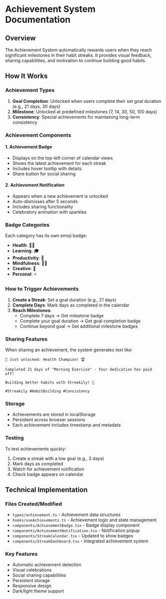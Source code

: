 # Achievement System Documentation

## Overview
The Achievement System automatically rewards users when they reach significant milestones in their habit streaks. It provides visual feedback, sharing capabilities, and motivation to continue building good habits.

## How It Works

### Achievement Types
1. **Goal Completion**: Unlocked when users complete their set goal duration (e.g., 21 days, 30 days)
2. **Milestone**: Unlocked at predefined milestones (7, 14, 30, 50, 100 days)
3. **Consistency**: Special achievements for maintaining long-term consistency

### Achievement Components

#### 1. Achievement Badge
- Displays on the top-left corner of calendar views
- Shows the latest achievement for each streak
- Includes hover tooltip with details
- Share button for social sharing

#### 2. Achievement Notification
- Appears when a new achievement is unlocked
- Auto-dismisses after 5 seconds
- Includes sharing functionality
- Celebratory animation with sparkles

### Badge Categories
Each category has its own emoji badge:
- **Health**: 🏃‍♂️ 
- **Learning**: 🎓
- **Productivity**: 💼
- **Mindfulness**: 🧘‍♂️
- **Creative**: 🎨
- **Personal**: ⭐

### How to Trigger Achievements

1. **Create a Streak**: Set a goal duration (e.g., 21 days)
2. **Complete Days**: Mark days as completed in the calendar
3. **Reach Milestones**: 
   - Complete 7 days → Get milestone badge
   - Complete your goal duration → Get goal completion badge
   - Continue beyond goal → Get additional milestone badges

### Sharing Features
When sharing an achievement, the system generates text like:
```
🎉 Just unlocked: Health Champion! 🏆

Completed 21 days of "Morning Exercise" - Your dedication has paid off!

Building better habits with Streakily! 💪

#Streakily #HabitBuilding #Consistency
```

### Storage
- Achievements are stored in localStorage
- Persistent across browser sessions
- Each achievement includes timestamp and metadata

### Testing
To test achievements quickly:
1. Create a streak with a low goal (e.g., 3 days)
2. Mark days as completed
3. Watch for achievement notification
4. Check badge appears on calendar

## Technical Implementation

### Files Created/Modified
- `types/achievement.ts` - Achievement data structures
- `hooks/useAchievements.ts` - Achievement logic and state management
- `components/AchievementBadge.tsx` - Badge display component
- `components/AchievementNotification.tsx` - Notification popup
- `components/StreakCalendar.tsx` - Updated to show badges
- `components/StreakDashboard.tsx` - Integrated achievement system

### Key Features
- Automatic achievement detection
- Visual celebrations
- Social sharing capabilities
- Persistent storage
- Responsive design
- Dark/light theme support
